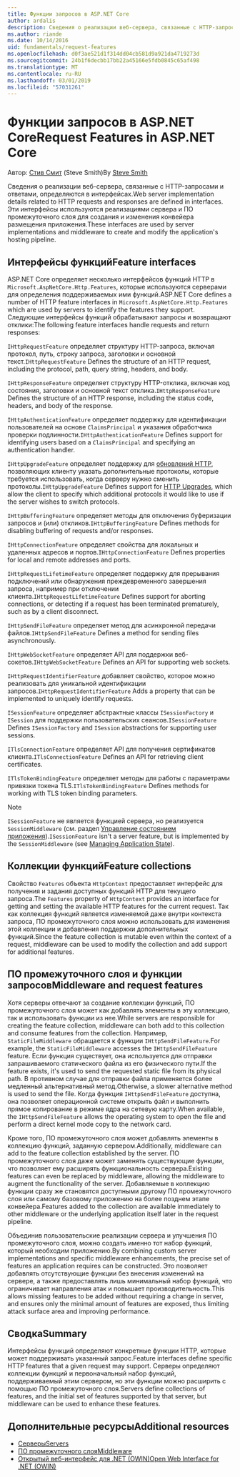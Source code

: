 ```yaml
---
title: Функции запросов в ASP.NET Core
author: ardalis
description: Сведения о реализации веб-сервера, связанные с HTTP-запросами и откликами, определяемые в интерфейсах для ASP.NET Core.
ms.author: riande
ms.date: 10/14/2016
uid: fundamentals/request-features
ms.openlocfilehash: d0f3ae521d1f314dd04cb581d9a921da4719273d
ms.sourcegitcommit: 24b1f6decbb17bb22a45166e5fdb0845c65af498
ms.translationtype: MT
ms.contentlocale: ru-RU
ms.lasthandoff: 03/01/2019
ms.locfileid: "57031261"
---
```

# <a name="request-features-in-aspnet-core"></a><span data-ttu-id="36eff-103">Функции запросов в ASP.NET Core</span><span class="sxs-lookup"><span data-stu-id="36eff-103">Request Features in ASP.NET Core</span></span>

<span data-ttu-id="36eff-104">Автор: [Стив Смит](https://ardalis.com/) (Steve Smith)</span><span class="sxs-lookup"><span data-stu-id="36eff-104">By [Steve Smith](https://ardalis.com/)</span></span>

<span data-ttu-id="36eff-105">Сведения о реализации веб-сервера, связанные с HTTP-запросами и ответами, определяются в интерфейсах.</span><span class="sxs-lookup"><span data-stu-id="36eff-105">Web server implementation details related to HTTP requests and responses are defined in interfaces.</span></span> <span data-ttu-id="36eff-106">Эти интерфейсы используются реализациями сервера и ПО промежуточного слоя для создания и изменения конвейера размещения приложения.</span><span class="sxs-lookup"><span data-stu-id="36eff-106">These interfaces are used by server implementations and middleware to create and modify the application's hosting pipeline.</span></span>

## <a name="feature-interfaces"></a><span data-ttu-id="36eff-107">Интерфейсы функций</span><span class="sxs-lookup"><span data-stu-id="36eff-107">Feature interfaces</span></span>

<span data-ttu-id="36eff-108">ASP.NET Core определяет несколько интерфейсов функций HTTP в `Microsoft.AspNetCore.Http.Features`, которые используются серверами для определения поддерживаемых ими функций.</span><span class="sxs-lookup"><span data-stu-id="36eff-108">ASP.NET Core defines a number of HTTP feature interfaces in `Microsoft.AspNetCore.Http.Features` which are used by servers to identify the features they support.</span></span> <span data-ttu-id="36eff-109">Следующие интерфейсы функций обрабатывают запросы и возвращают отклики:</span><span class="sxs-lookup"><span data-stu-id="36eff-109">The following feature interfaces handle requests and return responses:</span></span>

<span data-ttu-id="36eff-110">`IHttpRequestFeature` определяет структуру HTTP-запроса, включая протокол, путь, строку запроса, заголовки и основной текст.</span><span class="sxs-lookup"><span data-stu-id="36eff-110">`IHttpRequestFeature` Defines the structure of an HTTP request, including the protocol, path, query string, headers, and body.</span></span>

<span data-ttu-id="36eff-111">`IHttpResponseFeature` определяет структуру HTTP-отклика, включая код состояния, заголовки и основной текст отклика.</span><span class="sxs-lookup"><span data-stu-id="36eff-111">`IHttpResponseFeature` Defines the structure of an HTTP response, including the status code, headers, and body of the response.</span></span>

<span data-ttu-id="36eff-112">`IHttpAuthenticationFeature` определяет поддержку для идентификации пользователей на основе `ClaimsPrincipal` и указания обработчика проверки подлинности.</span><span class="sxs-lookup"><span data-stu-id="36eff-112">`IHttpAuthenticationFeature` Defines support for identifying users based on a `ClaimsPrincipal` and specifying an authentication handler.</span></span>

<span data-ttu-id="36eff-113">`IHttpUpgradeFeature` определяет поддержку для [обновлений HTTP](https://tools.ietf.org/html/rfc2616.html#section-14.42), позволяющих клиенту указать дополнительные протоколы, которые требуется использовать, когда серверу нужно сменить протоколы.</span><span class="sxs-lookup"><span data-stu-id="36eff-113">`IHttpUpgradeFeature` Defines support for [HTTP Upgrades](https://tools.ietf.org/html/rfc2616.html#section-14.42), which allow the client to specify which additional protocols it would like to use if the server wishes to switch protocols.</span></span>

<span data-ttu-id="36eff-114">`IHttpBufferingFeature` определяет методы для отключения буферизации запросов и (или) откликов.</span><span class="sxs-lookup"><span data-stu-id="36eff-114">`IHttpBufferingFeature` Defines methods for disabling buffering of requests and/or responses.</span></span>

<span data-ttu-id="36eff-115">`IHttpConnectionFeature` определяет свойства для локальных и удаленных адресов и портов.</span><span class="sxs-lookup"><span data-stu-id="36eff-115">`IHttpConnectionFeature` Defines properties for local and remote addresses and ports.</span></span>

<span data-ttu-id="36eff-116">`IHttpRequestLifetimeFeature` определяет поддержку для прерывания подключений или обнаружения преждевременного завершения запроса, например при отключении клиента.</span><span class="sxs-lookup"><span data-stu-id="36eff-116">`IHttpRequestLifetimeFeature` Defines support for aborting connections, or detecting if a request has been terminated prematurely, such as by a client disconnect.</span></span>

<span data-ttu-id="36eff-117">`IHttpSendFileFeature` определяет метод для асинхронной передачи файлов.</span><span class="sxs-lookup"><span data-stu-id="36eff-117">`IHttpSendFileFeature` Defines a method for sending files asynchronously.</span></span>

<span data-ttu-id="36eff-118">`IHttpWebSocketFeature` определяет API для поддержки веб-сокетов.</span><span class="sxs-lookup"><span data-stu-id="36eff-118">`IHttpWebSocketFeature` Defines an API for supporting web sockets.</span></span>

<span data-ttu-id="36eff-119">`IHttpRequestIdentifierFeature` добавляет свойство, которое можно реализовать для уникальной идентификации запросов.</span><span class="sxs-lookup"><span data-stu-id="36eff-119">`IHttpRequestIdentifierFeature` Adds a property that can be implemented to uniquely identify requests.</span></span>

<span data-ttu-id="36eff-120">`ISessionFeature` определяет абстрактные классы `ISessionFactory` и `ISession` для поддержки пользовательских сеансов.</span><span class="sxs-lookup"><span data-stu-id="36eff-120">`ISessionFeature` Defines `ISessionFactory` and `ISession` abstractions for supporting user sessions.</span></span>

<span data-ttu-id="36eff-121">`ITlsConnectionFeature` определяет API для получения сертификатов клиента.</span><span class="sxs-lookup"><span data-stu-id="36eff-121">`ITlsConnectionFeature` Defines an API for retrieving client certificates.</span></span>

<span data-ttu-id="36eff-122">`ITlsTokenBindingFeature` определяет методы для работы с параметрами привязки токена TLS.</span><span class="sxs-lookup"><span data-stu-id="36eff-122">`ITlsTokenBindingFeature` Defines methods for working with TLS token binding parameters.</span></span>

> [!NOTE]
> <span data-ttu-id="36eff-123">`ISessionFeature` не является функцией сервера, но реализуется `SessionMiddleware` (см. раздел [Управление состоянием приложения](app-state.md)).</span><span class="sxs-lookup"><span data-stu-id="36eff-123">`ISessionFeature` isn't a server feature, but is implemented by the `SessionMiddleware` (see [Managing Application State](app-state.md)).</span></span>

## <a name="feature-collections"></a><span data-ttu-id="36eff-124">Коллекции функций</span><span class="sxs-lookup"><span data-stu-id="36eff-124">Feature collections</span></span>

<span data-ttu-id="36eff-125">Свойство `Features` объекта `HttpContext` предоставляет интерфейс для получения и задания доступных функций HTTP для текущего запроса.</span><span class="sxs-lookup"><span data-stu-id="36eff-125">The `Features` property of `HttpContext` provides an interface for getting and setting the available HTTP features for the current request.</span></span> <span data-ttu-id="36eff-126">Так как коллекция функций является изменяемой даже внутри контекста запроса, ПО промежуточного слоя можно использовать для изменения этой коллекции и добавления поддержки дополнительных функций.</span><span class="sxs-lookup"><span data-stu-id="36eff-126">Since the feature collection is mutable even within the context of a request, middleware can be used to modify the collection and add support for additional features.</span></span>

## <a name="middleware-and-request-features"></a><span data-ttu-id="36eff-127">ПО промежуточного слоя и функции запросов</span><span class="sxs-lookup"><span data-stu-id="36eff-127">Middleware and request features</span></span>

<span data-ttu-id="36eff-128">Хотя серверы отвечают за создание коллекции функций, ПО промежуточного слоя может как добавлять элементы в эту коллекцию, так и использовать функции из нее.</span><span class="sxs-lookup"><span data-stu-id="36eff-128">While servers are responsible for creating the feature collection, middleware can both add to this collection and consume features from the collection.</span></span> <span data-ttu-id="36eff-129">Например, `StaticFileMiddleware` обращается к функции `IHttpSendFileFeature`.</span><span class="sxs-lookup"><span data-stu-id="36eff-129">For example, the `StaticFileMiddleware` accesses the `IHttpSendFileFeature` feature.</span></span> <span data-ttu-id="36eff-130">Если функция существует, она используется для отправки запрашиваемого статического файла из его физического пути.</span><span class="sxs-lookup"><span data-stu-id="36eff-130">If the feature exists, it's used to send the requested static file from its physical path.</span></span> <span data-ttu-id="36eff-131">В противном случае для отправки файла применяется более медленный альтернативный метод.</span><span class="sxs-lookup"><span data-stu-id="36eff-131">Otherwise, a slower alternative method is used to send the file.</span></span> <span data-ttu-id="36eff-132">Когда функция `IHttpSendFileFeature` доступна, она позволяет операционной системе открыть файл и выполнить прямое копирование в режиме ядра на сетевую карту.</span><span class="sxs-lookup"><span data-stu-id="36eff-132">When available, the `IHttpSendFileFeature` allows the operating system to open the file and perform a direct kernel mode copy to the network card.</span></span>

<span data-ttu-id="36eff-133">Кроме того, ПО промежуточного слоя может добавлять элементы в коллекцию функций, заданную сервером.</span><span class="sxs-lookup"><span data-stu-id="36eff-133">Additionally, middleware can add to the feature collection established by the server.</span></span> <span data-ttu-id="36eff-134">ПО промежуточного слоя даже может заменять существующие функции, что позволяет ему расширять функциональность сервера.</span><span class="sxs-lookup"><span data-stu-id="36eff-134">Existing features can even be replaced by middleware, allowing the middleware to augment the functionality of the server.</span></span> <span data-ttu-id="36eff-135">Добавляемые в коллекцию функции сразу же становятся доступными другому ПО промежуточного слоя или самому базовому приложению на более позднем этапе конвейера.</span><span class="sxs-lookup"><span data-stu-id="36eff-135">Features added to the collection are available immediately to other middleware or the underlying application itself later in the request pipeline.</span></span>

<span data-ttu-id="36eff-136">Объединив пользовательские реализации сервера и улучшения ПО промежуточного слоя, можно создать именно тот набор функций, который необходим приложению.</span><span class="sxs-lookup"><span data-stu-id="36eff-136">By combining custom server implementations and specific middleware enhancements, the precise set of features an application requires can be constructed.</span></span> <span data-ttu-id="36eff-137">Это позволяет добавлять отсутствующие функции без внесения изменений на сервере, а также предоставлять лишь минимальный набор функций, что ограничивает направления атак и повышает производительность.</span><span class="sxs-lookup"><span data-stu-id="36eff-137">This allows missing features to be added without requiring a change in server, and ensures only the minimal amount of features are exposed, thus limiting attack surface area and improving performance.</span></span>

## <a name="summary"></a><span data-ttu-id="36eff-138">Сводка</span><span class="sxs-lookup"><span data-stu-id="36eff-138">Summary</span></span>

<span data-ttu-id="36eff-139">Интерфейсы функций определяют конкретные функции HTTP, которые может поддерживать указанный запрос.</span><span class="sxs-lookup"><span data-stu-id="36eff-139">Feature interfaces define specific HTTP features that a given request may support.</span></span> <span data-ttu-id="36eff-140">Серверы определяют коллекции функций и первоначальный набор функций, поддерживаемый этим сервером, но эти функции можно расширить с помощью ПО промежуточного слоя.</span><span class="sxs-lookup"><span data-stu-id="36eff-140">Servers define collections of features, and the initial set of features supported by that server, but middleware can be used to enhance these features.</span></span>

## <a name="additional-resources"></a><span data-ttu-id="36eff-141">Дополнительные ресурсы</span><span class="sxs-lookup"><span data-stu-id="36eff-141">Additional resources</span></span>

* [<span data-ttu-id="36eff-142">Серверы</span><span class="sxs-lookup"><span data-stu-id="36eff-142">Servers</span></span>](xref:fundamentals/servers/index)
* [<span data-ttu-id="36eff-143">ПО промежуточного слоя</span><span class="sxs-lookup"><span data-stu-id="36eff-143">Middleware</span></span>](xref:fundamentals/middleware/index)
* [<span data-ttu-id="36eff-144">Открытый веб-интерфейс для .NET (OWIN)</span><span class="sxs-lookup"><span data-stu-id="36eff-144">Open Web Interface for .NET (OWIN)</span></span>](xref:fundamentals/owin)
